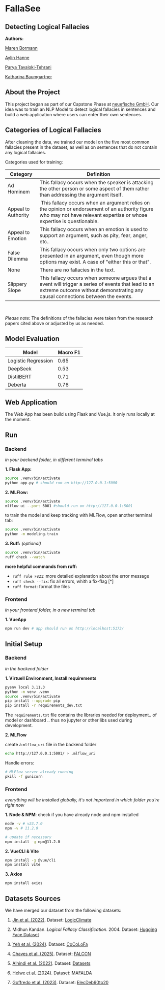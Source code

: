 # FallaSee
## Detecting Logical Fallacies

**Authors:**

[Maren Bormann](https://www.linkedin.com/in/maren-bormann/)

[Aylin Hanne](https://www.linkedin.com/in/aylin-hanne/)

[Parya Tavaloki-Tehrani](https://www.linkedin.com/in/parya-tavakoli-tehrani/)

[Katharina Baumgartner](https://www.linkedin.com/in/katharina-baumgartner-b80057261/)

## About the Project
This project began as part of our Capstone Phase at [neuefische GmbH](https://www.neuefische.de). Our idea was to train an NLP Model to detect logical fallacies in sentences and build a web application where users can enter their own sentences.


## Categories of Logical Fallacies
After cleaning the data, we trained our model on the five most common fallacies present in the dataset, as well as on sentences that do not contain any logical fallacies.

Categories used for training:

| Category  |  Definition |
|---|---|
| Ad Hominem  |  This fallacy occurs when the speaker is attacking the other person or some aspect of them rather than addressing the argument itself. |
|Appeal to Authority | This fallacy occurs when an argument relies on the opinion or endorsement of an authority figure who may not have relevant expertise or whose expertise is questionable.| 
| Appeal to Emotion | This fallacy occurs when an emotion is used to support an argument, such as pity, fear, anger, etc..  |
| False Dilemma | This fallacy occurs when only two options are presented in an argument, even though more options may exist. A case of "either this or that".|
|None | There are no fallacies in the text.|
| Slippery Slope | This fallacy occurs when someone argues that a event will trigger a series of events that lead to an extreme outcome without demonstrating any causal connections between the events.|

<br>

*Please note*: The definitions of the fallacies were taken from the research papers cited above or adjusted by us as needed.


## Model Evaluation

| Model        | Macro F1 |
|------------|----------|
Logistic Regression | 0.65 |
DeepSeek | 0.53 |
DistilBERT | 0.71 |
Deberta  | 0.76  |



## Web Application

The Web App has been build using Flask and Vue.js. It only runs locally at the moment.

## Run

### Backend
_in your backend folder, in different terminal tabs_

**1. Flask App:**
```bash
source .venv/bin/activate
python app.py # should run on http://127.0.0.1:5000
```

**2. MLFlow:**
```bash
source .venv/bin/activate
mlflow ui --port 5001 #should run on http://127.0.0.1:5001
```

to train the model and keep tracking with MLFlow, open another terminal tab:
```bash
source .venv/bin/activate
python -m modeling.train
```


<!-- In order to test that predict works on a test set you created run:

```bash
python modeling/predict.py models/linear data/X_test.csv data/y_test.csv
``` -->

**3. Ruff:** _(optional)_
```bash
source .venv/bin/activate
ruff check --watch
```

**more helpful commands from ruff:**
- `ruff rule F821`: more detailed explanation about the error message
- `ruff check --fix`: fix all errors, whith a fix-flag [*]
- `ruff format`: format the files

### Frontend
_in your frontend folder, in a new terminal tab_

**1. VueApp**
```bash
npm run dev # app should run on http://localhost:5173/
```




## Initial Setup

### Backend
_in the backend folder_


**1. Virtuell Environment, Install requirements**

```BASH
pyenv local 3.11.3
python -m venv .venv
source .venv/bin/activate
pip install --upgrade pip
pip install -r requirements_dev.txt
```

The `requirements.txt` file contains the libraries needed for deployment.. of model or dashboard .. thus no jupyter or other libs used during development.

**2. MLFlow**

create a `mlflow_uri` file in the backend folder

```BASH
echo http://127.0.0.1:5001/ > .mlflow_uri
```

Handle errors:

```bash
# MLFlow server already running
pkill -f gunicorn
```

### Frontend
_everything will be installed globally, it's not importend in which folder you're right now_

**1. Node & NPM**: check if you have already node and npm installed

```bash
node -v # v23.7.0
npm -v # 11.2.0

# update if necessary
npm install -g npm@11.2.0
```
**2. VueCLI & Vite**
```bash
npm install -g @vue/cli
npm install vite
```

**3. Axios**
```bash
npm install axios
```

## Datasets Sources
We have merged our dataset from the following datasets:
1) [Jin et al. (2022)](https://arxiv.org/pdf/2202.13758). Dataset:
[LogicClimate](https://github.com/causalNLP/logical-fallacy/tree/main/data) 

2) Midhun Kandan. *Logical Fallacy Classification*. 2004. Dataset: [Hugging Face Dataset](https://huggingface.co/datasets/MidhunKanadan/logical-fallacy-classification)

3) [Yeh et al. (2024)](https://arxiv.org/pdf/2410.03457v1). Dataset:
[CoCoLoFa](https://github.com/Crowd-AI-Lab/cocolofa) 

4) [Chaves et al. (2025)](https://hal.science/hal-04834405/document). Dataset:
[FALCON](https://github.com/m-chaves/falcon-fallacy-classification) 

5) [Alhindi et al. (2022)](https://aclanthology.org/2022.emnlp-main.560.pdf). Dataset:
[Datasets](https://github.com/Tariq60/fallacy-detection) 

6) [Helwe et al. (2024)](https://arxiv.org/pdf/2311.09761). Dataset:
[MAFALDA](https://github.com/ChadiHelwe/MAFALDA) 

7) [Goffredo et al. (2023)](https://aclanthology.org/2023.emnlp-main.684.pdf). Dataset:
[ElecDeb60to20](https://github.com/pierpaologoffredo/ElecDeb60to20) 
